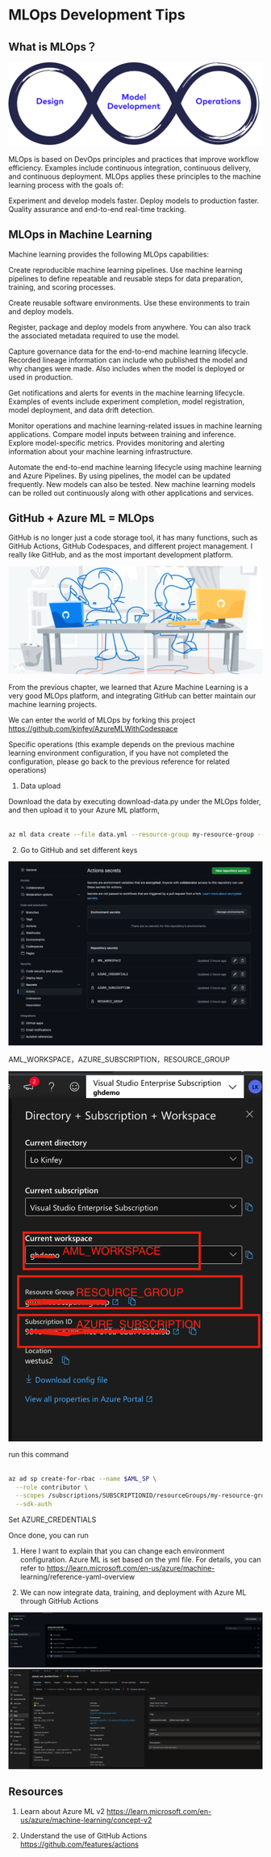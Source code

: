 # **MLOps Development Tips**

## **What is MLOps？**


<img src="./imgs/03/06.png"/>

MLOps is based on DevOps principles and practices that improve workflow efficiency. Examples include continuous integration, continuous delivery, and continuous deployment. MLOps applies these principles to the machine learning process with the goals of:

Experiment and develop models faster.
Deploy models to production faster.
Quality assurance and end-to-end real-time tracking.

## **MLOps in Machine Learning**

Machine learning provides the following MLOps capabilities:

Create reproducible machine learning pipelines. Use machine learning pipelines to define repeatable and reusable steps for data preparation, training, and scoring processes.

Create reusable software environments. Use these environments to train and deploy models.

Register, package and deploy models from anywhere. You can also track the associated metadata required to use the model.

Capture governance data for the end-to-end machine learning lifecycle. Recorded lineage information can include who published the model and why changes were made. Also includes when the model is deployed or used in production.

Get notifications and alerts for events in the machine learning lifecycle. Examples of events include experiment completion, model registration, model deployment, and data drift detection.

Monitor operations and machine learning-related issues in machine learning applications. Compare model inputs between training and inference. Explore model-specific metrics. Provides monitoring and alerting information about your machine learning infrastructure.

Automate the end-to-end machine learning lifecycle using machine learning and Azure Pipelines. By using pipelines, the model can be updated frequently. New models can also be tested. New machine learning models can be rolled out continuously along with other applications and services.


## **GitHub + Azure ML = MLOps**

GitHub is no longer just a code storage tool, it has many functions, such as GitHub Actions, GitHub Codespaces, and different project management. I really like GitHub, and as the most important development platform.

<img src="./imgs/03/05.png"/>

From the previous chapter, we learned that Azure Machine Learning is a very good MLOps platform, and integrating GitHub can better maintain our machine learning projects.

We can enter the world of MLOps by forking this project https://github.com/kinfey/AzureMLWithCodespace

Specific operations (this example depends on the previous machine learning environment configuration, if you have not completed the configuration, please go back to the previous reference for related operations)

1. Data upload

Download the data by executing download-data.py under the MLOps folder, and then upload it to your Azure ML platform,

```bash

az ml data create --file data.yml --resource-group my-resource-group --workspace-name my-workspace

```

2. Go to GitHub and set different keys


<img src="./imgs/03/07.png"/>

AML_WORKSPACE，AZURE_SUBSCRIPTION，RESOURCE_GROUP 

<img src="./imgs/03/08.png"/>

run this command

```bash

az ad sp create-for-rbac --name $AML_SP \
  --role contributor \
  --scopes /subscriptions/SUBSCRIPTIONID/resourceGroups/my-resource-group  \
  --sdk-auth

```

Set AZURE_CREDENTIALS

Once done, you can run

1. Here I want to explain that you can change each environment configuration. Azure ML is set based on the yml file. For details, you can refer to https://learn.microsoft.com/en-us/azure/machine- learning/reference-yaml-overview

2. We can now integrate data, training, and deployment with Azure ML through GitHub Actions

<img src="./imgs/03/09.png"/>

<br/>

<img src="./imgs/03/10.png"/>


## **Resources**

1. Learn about Azure ML v2 https://learn.microsoft.com/en-us/azure/machine-learning/concept-v2

2. Understand the use of GitHub Actions https://github.com/features/actions

